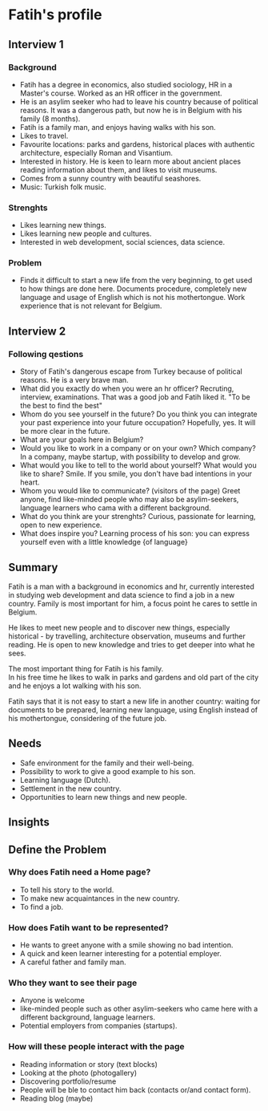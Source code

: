 # Fatih's profile

## Interview 1

### Background
- Fatih has a degree in economics, also studied sociology, HR in a Master's course. Worked as an HR officer in the government.
- He is an asylim seeker who had to leave his country because of political reasons. It was a dangerous path, but now he is in Belgium with his family (8 months). 
- Fatih is a family man, and enjoys having walks with his son. 
- Likes to  travel.
- Favourite locations: parks and gardens, historical places with authentic architecture, especially Roman and Visantium. 
- Interested in history. He is keen to learn more about ancient places reading information about them, and likes to visit museums.
- Comes from a sunny country with beautiful seashores.
- Music: Turkish folk music.

### Strenghts
- Likes learning new things.
- Likes learning new people and cultures.
- Interested in web development, social sciences, data science.

### Problem
- Finds it difficult to start a new life from the very beginning, to get used to how things are done here. Documents procedure, completely new language and usage of English which is not his mothertongue. Work experience that is not relevant for Belgium.

## Interview 2
### Following qestions
- Story of Fatih's dangerous escape from Turkey because of political reasons. He is a very brave man.
- What did you exactly do when you were an hr officer? Recruting, interview, examinations. That was a good job and Fatih liked it. "To be the best to find the best"
- Whom do you see yourself in the future? Do you think you can integrate your past experience into your future occupation? Hopefully, yes. It will be more clear in the future.
- What are your goals here in Belgium?
- Would you like to work in a company or on your own? Which company? In a company, maybe startup, with possibility to develop and grow.
- What would you like to tell to the world about yourself? What would you like to share? Smile. If you smile, you don't have bad intentions in your heart.
- Whom you would like to communicate? (visitors of the page) Greet anyone, find like-minded people who may also be asylim-seekers, language learners who cama with a different background.
- What do you think are your strenghts? Curious, passionate for learning, open to new experience. 
- What does inspire you? Learning process of his son: you can express yourself even with a little knowledge {of language}

## Summary
Fatih is a man with a background in economics and hr, currently interested in studying web development and data science to find a job in a new country.
Family is most important for him, a focus point he cares to settle in Belgium.

He likes to meet new people and to discover new things, especially historical - by travelling, architecture observation, museums and further reading. He is open to new knowledge and tries to get deeper into what he sees. 

The most important thing for Fatih is his family.  
In his free time he likes to walk in parks and gardens and old part of the city and he enjoys a lot walking with his son.

Fatih says that it is not easy to start a new life in another country: waiting for documents to be prepared, learning new language, using English instead of his mothertongue, considering of the future job. 

## Needs
- Safe environment for the family and their well-being.
- Possibility to work to give a good example to his son.
- Learning language (Dutch).
- Settlement in the new country.
- Opportunities to learn new things and new people.


## Insights

## Define the Problem

### Why does Fatih need a Home page?
- To tell his story to the world.
- To make new acquaintances in the new country.
- To find a job.

### How does Fatih want to be represented?
- He wants to greet anyone with a smile showing no bad intention.
- A quick and keen learner interesting for a potential employer.
- A careful father and family man.

### Who they want to see their page
- Anyone is welcome
- like-minded people such as other asylim-seekers who came here with a different background, language learners. 
- Potential employers from companies (startups).

### How will these people interact with the page
- Reading information or story (text blocks)
- Looking at the photo (photogallery)
- Discovering portfolio/resume
- People will be ble to contact him back (contacts or/and contact form).
- Reading blog (maybe)
